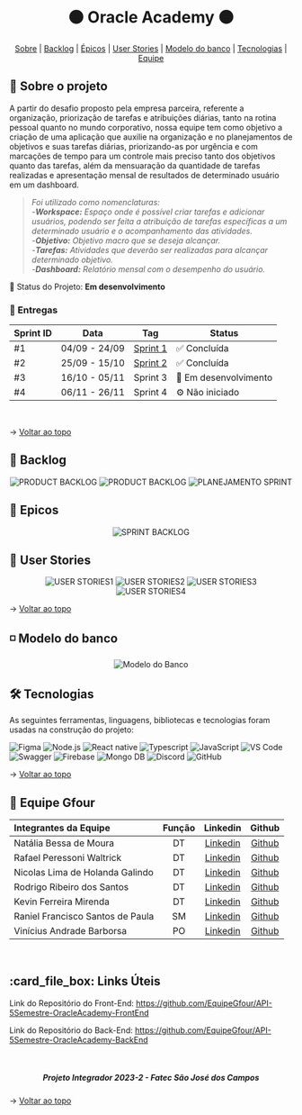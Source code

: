 <h1 align="center"> 🟠 Oracle Academy 🟠 </h1>

<span id="topo">
<p align="center">
    <a href="#sobre">Sobre</a> |  
    <a href="#backlog">Backlog</a> | 
    <a href="#epicos">Épicos</a> |
    <a href="#stories">User Stories</a> |
    <a href="#banco">Modelo do banco</a> |
    <a href="#tecnologias">Tecnologias</a> |  
    <a href="#equipe">Equipe</a>
</p>
   
<span id="sobre">

## 📝 Sobre o projeto

A partir do desafio proposto pela empresa parceira, referente a organização, priorização de tarefas e atribuições diárias, tanto na rotina pessoal quanto no mundo corporativo, nossa equipe tem como objetivo a criação de uma aplicação que auxilie na organização e no planejamentos de objetivos e suas tarefas diárias, priorizando-as por urgência e com marcações de tempo para um controle mais preciso tanto dos objetivos quanto das tarefas, além da mensuaração da quantidade de tarefas realizadas e apresentação mensal de resultados de determinado usuário em um dashboard.

> _Foi utilizado como nomenclaturas: <br>
>     -<b>Workspace:</b> Espaço onde é possível criar tarefas e adicionar usuários, podendo ser feita a atribuição de tarefas específicas a um determinado usuário e o acompanhamento das atividades.<br>
>     -<b>Objetivo:</b> Objetivo macro que se deseja alcançar.<br>
>     -<b>Tarefas:</b> Atividades que deverão ser realizadas para alcançar determinado objetivo.<br>
>     -<b>Dashboard:</b> Relatório mensal com o desempenho do usuário._

:pushpin: Status do Projeto: **Em desenvolvimento**

### 🎯 Entregas

Sprint ID | Data | Tag | Status
----------|------|-----|--------
#1 | 04/09 - 24/09 |[Sprint 1](https://github.com/EquipeGfour/API-5Semestre-OracleAcademy/tree/Sprint-1)|✅ Concluída|
#2 | 25/09 - 15/10 |[Sprint 2](https://github.com/EquipeGfour/API-5Semestre-OracleAcademy/tree/Sprint-2) |✅ Concluída|
#3 | 16/10 - 05/11 |Sprint 3|🚧 Em desenvolvimento| 
#4 | 06/11 - 26/11 |Sprint 4|⚙️ Não iniciado| 
<br>

→ [Voltar ao topo](#topo)

<span id="backlog">

## 📑 Backlog

<div align="center">
   <img src="/img/requisito_f.png" alt="PRODUCT BACKLOG" />
   <img src="/img/requisito_nf.png" alt="PRODUCT BACKLOG" />
   <img src="/img/sprnts.png" alt="PLANEJAMENTO SPRINT" />
</div>


## 📜 Epicos
<span id="epicos">
<div align="center">
   <img src="/img/epico.png" alt="SPRINT BACKLOG" /> 
</div>

## 💭 User Stories
<span id="stories">
<div align="center">
   <img src="/img/userstorys1.png.png" alt="USER STORIES1" />
   <img src="/img/userstorys2.png" alt="USER STORIES2" />
   <img src="/img/userstory3.png" alt="USER STORIES3" />
   <img src="/img/userstory4.png" alt="USER STORIES4" />
</div>
    
→ [Voltar ao topo](#topo)

<span id="banco">

## :white_medium_small_square: Modelo do banco
<div align="center">
   <img src="/img/model_banco.png" alt="Modelo do Banco" /> 
</div>

<span id="tecnologias">

## 🛠️ Tecnologias

As seguintes ferramentas, linguagens, bibliotecas e tecnologias foram usadas na construção do projeto:

<img src="https://img.shields.io/badge/Figma-CED4DA?style=for-the-badge&logo=figma&logoColor=DC143C" alt="Figma" /> 
<img src="https://img.shields.io/badge/Node.Js-CED4DA?style=for-the-badge&logo=nodedotjs&logoColor=3A5F0B" alt="Node.js" /> 
<img src="https://img.shields.io/badge/React-CED4DA?style=for-the-badge&logo=react&logoColor=1497ff" alt="React native" />
<img src="https://img.shields.io/badge/TypeScript-CED4DA?style=for-the-badge&logo=typescript&logoColor=007ACC" alt="Typescript" />
<img src="https://img.shields.io/badge/JavaScript-CED4DA?style=for-the-badge&logo=javascript&logoColor=FFFF00" alt="JavaScript" />
<img src="https://img.shields.io/badge/VS_Code-CED4DA?style=for-the-badge&logo=visual%20studio%20code&logoColor=0078D4" alt="VS Code" />
<img src="https://img.shields.io/badge/Swagger-CED4DA?style=for-the-badge&logo=swagger&logoColor=3A5F0B" alt="Swagger" /> 
<img src="https://img.shields.io/badge/Firebase-CED4DA?style=for-the-badge&logo=firebase&logoColor=3670A0" alt="Firebase" /> 
<img src="https://img.shields.io/badge/Mongo-CED4DA?style=for-the-badge&logo=mongodb&logoColor=20232A" alt="Mongo DB" />
<img src="https://img.shields.io/badge/Discord-CED4DA?style=for-the-badge&logo=discord&logoColor=7289DA" alt="Discord" /> 
<img src="https://img.shields.io/badge/GitHub-CED4DA?style=for-the-badge&logo=github&logoColor=20232A" alt="GitHub" />
    
→ [Voltar ao topo](#topo)

<span id="equipe">

<div id='equipe'>
<h2> 🥑 Equipe Gfour</h2>
    

Integrantes da Equipe | Função | Linkedin | Github| 
:--------- | :------: | :-------: | :-------: | 
Natália Bessa de Moura | DT | [Linkedin](https://www.linkedin.com/in/natalia-bessa-59b671220/) | [Github](https://github.com/lirabessa)|
Rafael Peressoni Waltrick | DT | [Linkedin](https://www.linkedin.com/in/rafael-p-waltrick-7211b4221) |  [Github](https://github.com/rafawaltrick)|
Nicolas Lima de Holanda Galindo | DT | [Linkedin](https://www.linkedin.com/in/nicolas-lima-2a75a3220/) | [Github](https://github.com/Nicolas734)|
Rodrigo Ribeiro dos Santos | DT | [Linkedin](https://www.linkedin.com/in/rodrigo-ribeiro-5008211b8/) | [Github](https://github.com/rodrigoribeiro027)|
Kevin Ferreira Mirenda | DT | [Linkedin](https://br.linkedin.com/in/vin%C3%ADcius-barbosa-78111a206?trk) | [Github](https://github.com/KevinFMfatec)
Raniel Francisco Santos de Paula | SM |[Linkedin](https://www.linkedin.com/in/raniel-santos-204878222/)| [Github](https://github.com/Raniel-Santos)|
Vinícius Andrade Barborsa | PO | [Linkedin](https://br.linkedin.com/in/kevin-mirenda-a54a64220) | [Github](https://github.com/ViniciusAndBar)


<br>

</div>

<span id="links">
<h2>:card_file_box: Links Úteis</h2>

Link do Repositório do Front-End: https://github.com/EquipeGfour/API-5Semestre-OracleAcademy-FrontEnd

Link do Repositório do Back-End: https://github.com/EquipeGfour/API-5Semestre-OracleAcademy-BackEnd

<br>
 
 <h5 align="center">  Projeto Integrador 2023-2 - Fatec São José dos Campos </h5>
 
 → [Voltar ao topo](#topo)
